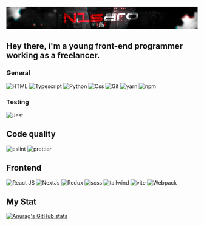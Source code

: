 [![Header](https://github.com/IluF1/IluF1/blob/main/assets/n1saro.png)](https://kwork.ru/user/n1saro)
## Hey there, i'm a young front-end programmer working as a freelancer.
### General
![HTML](https://img.shields.io/badge/-Html-090909?style=for-the-badge&logo=html&logoColor=d60b0b)
![Typescript](https://img.shields.io/badge/-Typescript-090909?style=for-the-badge&logo=typescript&logoColor=097CDB)
![Python](https://img.shields.io/badge/-Python-090909?style=for-the-badge&logo=python&logoColor=0bd61f)
![Css](https://img.shields.io/badge/-Css-090909?style=for-the-badge&logo=css&logoColor=F88C00)
![Git](https://img.shields.io/badge/-Git-090909?style=for-the-badge&logo=git&logoColor=d60b0b)
![yarn](https://img.shields.io/badge/-yarn-090909?style=for-the-badge&logo=yarn&logoColor=6296CC)
![npm](https://img.shields.io/badge/-npm-090909?style=for-the-badge&logo=npm&logoColor=d60b0b)

### Testing
![Jest](https://img.shields.io/badge/-Jest-090909?style=for-the-badge&logo=jest&logoColor=d60b0b)

## Code quality
![eslint](https://img.shields.io/badge/-Eslint-090909?style=for-the-badge&logo=eslint&logoColor=097CDB)
![prettier](https://img.shields.io/badge/-Prettier-090909?style=for-the-badge&logo=prettier&logoColor=ffffff)

## Frontend
![React JS](https://img.shields.io/badge/-React_Js-090909?style=for-the-badge&logo=react&logoColor=00a6ff)
![NextJs](https://img.shields.io/badge/-Next_Js-090909?style=for-the-badge&logo=nextjs&logoColor=ffffff)
![Redux](https://img.shields.io/badge/-Redux-090909?style=for-the-badge&logo=redux&logoColor=6f00ff)
![scss](https://img.shields.io/badge/-Sass-090909?style=for-the-badge&logo=sass&logoColor=ce05ed)
![tailwind](https://img.shields.io/badge/-Tailwindcss-090909?style=for-the-badge&logo=tailwindcss&logoColor=05deed)
![vite](https://img.shields.io/badge/-Vite-090909?style=for-the-badge&logo=vite)
![Webpack](https://img.shields.io/badge/-Webpack-090909?style=for-the-badge&logo=webpack&logoColor=73bef0)

## My Stat
[![Anurag's GitHub stats](https://github-readme-stats.vercel.app/api?username=IluF1)](https://github.com/anuraghazra/github-readme-stats)
